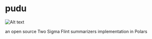 # pudu
![Alt text](/pudu/pudu.png "Optional title")


an open source Two Sigma Flint summarizers implementation in Polars
